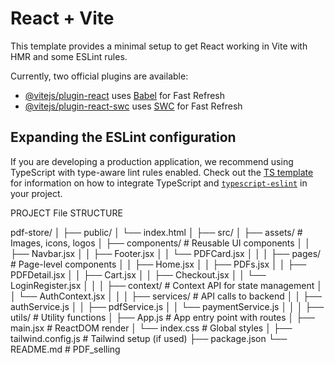 # React + Vite

This template provides a minimal setup to get React working in Vite with HMR and some ESLint rules.

Currently, two official plugins are available:

- [@vitejs/plugin-react](https://github.com/vitejs/vite-plugin-react/blob/main/packages/plugin-react) uses [Babel](https://babeljs.io/) for Fast Refresh
- [@vitejs/plugin-react-swc](https://github.com/vitejs/vite-plugin-react/blob/main/packages/plugin-react-swc) uses [SWC](https://swc.rs/) for Fast Refresh

## Expanding the ESLint configuration

If you are developing a production application, we recommend using TypeScript with type-aware lint rules enabled. Check out the [TS template](https://github.com/vitejs/vite/tree/main/packages/create-vite/template-react-ts) for information on how to integrate TypeScript and [`typescript-eslint`](https://typescript-eslint.io) in your project.


PROJECT File STRUCTURE


pdf-store/
│
├── public/
│   └── index.html
│
├── src/
│   ├── assets/              # Images, icons, logos
│   ├── components/          # Reusable UI components
│   │   ├── Navbar.jsx
│   │   ├── Footer.jsx
│   │   └── PDFCard.jsx
│   │
│   ├── pages/               # Page-level components
│   │   ├── Home.jsx
│   │   ├── PDFs.jsx
│   │   ├── PDFDetail.jsx
│   │   ├── Cart.jsx
│   │   ├── Checkout.jsx
│   │   └── LoginRegister.jsx
│   │
│   ├── context/             # Context API for state management
│   │   └── AuthContext.jsx
│   │
│   ├── services/            # API calls to backend
│   │   ├── authService.js
│   │   ├── pdfService.js
│   │   └── paymentService.js
│   │
│   ├── utils/               # Utility functions
│   ├── App.js               # App entry point with routes
│   ├── main.jsx             # ReactDOM render
│   └── index.css            # Global styles
│
├── tailwind.config.js      # Tailwind setup (if used)
├── package.json
└── README.md
#   P D F _ s e l l i n g  
 